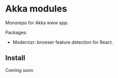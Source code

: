 # Akka modules

Monorepo for Akka www app.

Packages:

- Modernizr: browser feature detection for React.

## Install

Coming soon

